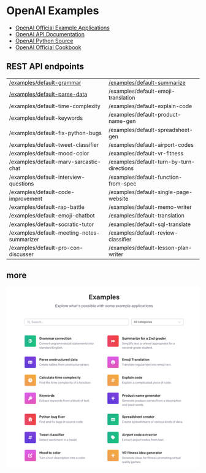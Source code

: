 # OpenAI Examples

- [OpenAI Official Example Applications](https://platform.openai.com/examples)
- [OpenAI API Documentation](https://platform.openai.com/docs/api-reference/making-requests?lang=python)
- [OpenAI Python Source](https://github.com/openai/openai-python)
- [OpenAI Official Cookbook](https://github.com/openai/openai-cookbook/)

## REST API endpoints

|                                        |                                 |
| -------------------------------------- | ------------------------------- |
| [/examples/default-grammar](./example-01-grammar.md)          | [/examples/default-summarize](./example-02-summarize.md) |
| [/examples/default-parse-data](./example-03-parse-data.md)       | /examples/default-emoji-translation |
| /examples/default-time-complexity  | /examples/default-explain-code |
| /examples/default-keywords         | /examples/default-product-name-gen |
| /examples/default-fix-python-bugs  | /examples/default-spreadsheet-gen |
| /examples/default-tweet-classifier | /examples/default-airport-codes |
| /examples/default-mood-color       | /examples/default-vr-fitness |
| /examples/default-marv-sarcastic-chat | /examples/default-turn-by-turn-directions |
| /examples/default-interview-questions | /examples/default-function-from-spec |
| /examples/default-code-improvement | /examples/default-single-page-website |
| /examples/default-rap-battle       | /examples/default-memo-writer |
| /examples/default-emoji-chatbot    | /examples/default-translation |
| /examples/default-socratic-tutor   | /examples/default-sql-translate |
| /examples/default-meeting-notes-summarizer | /examples/default-review-classifier |
| /examples/default-pro-con-discusser | /examples/default-lesson-plan-writer |

## more

![OpenAI Examples](https://raw.githubusercontent.com/FullStackWithLawrence/aws-openai/main/doc/openai-examples.png "OpenAI Examples")
